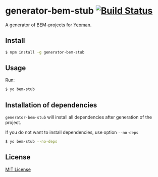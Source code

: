 # generator-bem-stub [![Build Status](https://travis-ci.org/bem/generator-bem-stub.svg)](https://travis-ci.org/bem/generator-bem-stub)

A generator of BEM-projects for [Yeoman](http://yeoman.io).

## Install

```bash
$ npm install -g generator-bem-stub
```

## Usage

Run:

```bash
$ yo bem-stub
```

## Installation of dependencies

```generator-bem-stub``` will install all dependencies after generation of the project.

If you do not want to install dependencies, use option ```--no-deps```

```bash
$ yo bem-stub --no-deps
```

## License

[MIT License](http://en.wikipedia.org/wiki/MIT_License)
